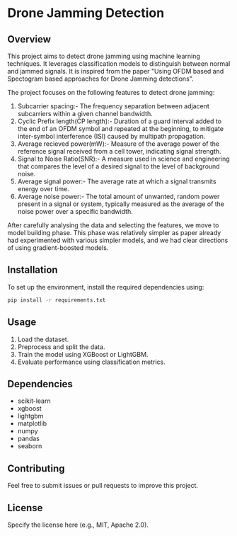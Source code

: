 # Drone Jamming Detection

## Overview
This project aims to detect drone jamming using machine learning techniques. It leverages classification models to distinguish between normal and jammed signals. It is inspired from the paper "Using OFDM based and Spectogram based approaches for Drone Jamming detections". 

The project focuses on the following features to detect drone jamming:
1) Subcarrier spacing:- The frequency separation between adjacent subcarriers within a given channel bandwidth.
2) Cyclic Prefix length(CP length):- Duration of a guard interval added to the end of an OFDM symbol and repeated at the beginning, to mitigate inter-symbol interference (ISI) caused by multipath propagation.
3) Average recieved power(mW):- Measure of the average power of the reference signal received from a cell tower, indicating signal strength.
4) Signal to Noise Ratio(SNR):- A measure used in science and engineering that compares the level of a desired signal to the level of background noise.
5) Average signal power:- The average rate at which a signal transmits energy over time.
6) Average noise power:- The total amount of unwanted, random power present in a signal or system, typically measured as the average of the noise power over a specific bandwidth.

After carefully analysing the data and selecting the features, we move to model building phase. This phase was relatively simpler as paper already had experimented with various simpler models, and we had clear directions of using gradient-boosted models.



## Installation
To set up the environment, install the required dependencies using:
```bash
pip install -r requirements.txt
```

## Usage
1. Load the dataset.
2. Preprocess and split the data.
3. Train the model using XGBoost or LightGBM.
4. Evaluate performance using classification metrics.

## Dependencies
- scikit-learn
- xgboost
- lightgbm
- matplotlib
- numpy
- pandas
- seaborn

## Contributing
Feel free to submit issues or pull requests to improve this project.

## License
Specify the license here (e.g., MIT, Apache 2.0).

